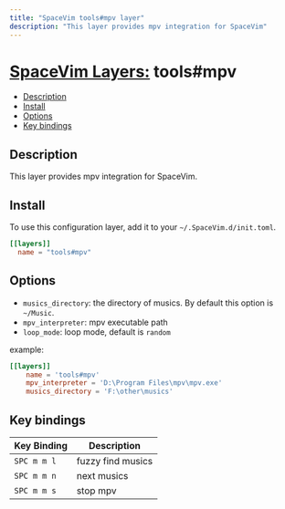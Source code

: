 ```yaml
---
title: "SpaceVim tools#mpv layer"
description: "This layer provides mpv integration for SpaceVim"
---
```


# [SpaceVim Layers:](https://spacevim.org/layers) tools#mpv

<!-- vim-markdown-toc GFM -->

- [Description](#description)
- [Install](#install)
- [Options](#options)
- [Key bindings](#key-bindings)

<!-- vim-markdown-toc -->

## Description

This layer provides mpv integration for SpaceVim.

## Install

To use this configuration layer, add it to your `~/.SpaceVim.d/init.toml`.

```toml
[[layers]]
  name = "tools#mpv"
```

## Options

- `musics_directory`: the directory of musics. By default this option is `~/Music`.
- `mpv_interpreter`: mpv executable path
- `loop_mode`: loop mode, default is `random`

example:

```toml
[[layers]]
    name = 'tools#mpv'
    mpv_interpreter = 'D:\Program Files\mpv\mpv.exe'
    musics_directory = 'F:\other\musics'
```

## Key bindings

| Key Binding | Description       |
| ----------- | ----------------- |
| `SPC m m l` | fuzzy find musics |
| `SPC m m n` | next musics       |
| `SPC m m s` | stop mpv          |
